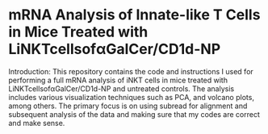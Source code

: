 # mRNA Analysis of Innate-like T Cells in Mice Treated with LiNKTcellsofαGalCer/CD1d-NP

Introduction: This repository contains the code and instructions I used for performing a full mRNA analysis of iNKT cells in mice treated with LiNKTcellsofαGalCer/CD1d-NP 
and untreated controls. The analysis includes various visualization techniques such as PCA, and volcano plots, among others. The primary focus is on using subread 
for alignment and subsequent analysis of the data and making sure that my codes are correct and make sense.
